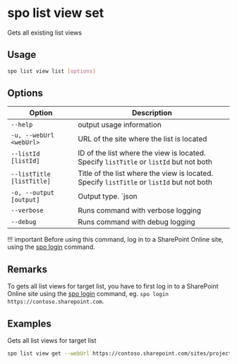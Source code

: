 # spo list view set

Gets all existing list views

## Usage

```sh
spo list view list [options]
```

## Options

Option|Description
------|-----------
`--help`|output usage information
`-u, --webUrl <webUrl>`|URL of the site where the list is located
`--listId [listId]`|ID of the list where the view is located. Specify `listTitle` or `listId` but not both
`--listTitle [listTitle]`|Title of the list where the view is located. Specify `listTitle` or `listId` but not both
`-o, --output [output]`|Output type. `json|text`. Default `text`
`--verbose`|Runs command with verbose logging
`--debug`|Runs command with debug logging

!!! important
    Before using this command, log in to a SharePoint Online site, using the [spo login](../login.md) command.

## Remarks

To gets all list views for target list, you have to first log in to a SharePoint Online site using the [spo login](../login.md) command, eg. `spo login https://contoso.sharepoint.com`.

## Examples

Gets all list views for target list

```sh
spo list view get --webUrl https://contoso.sharepoint.com/sites/project-x --listTitle 'My List'
```
